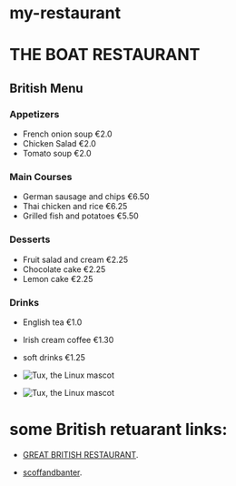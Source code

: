 # my-restaurant

# THE BOAT RESTAURANT 

## British Menu

### Appetizers
- French onion soup   €2.0
- Chicken Salad       €2.0
- Tomato soup         €2.0

### Main Courses
- German sausage and chips     €6.50
- Thai chicken and rice        €6.25
- Grilled fish and potatoes    €5.50

### Desserts
- Fruit salad and cream  €2.25
- Chocolate cake         €2.25
- Lemon cake             €2.25

### Drinks
- English tea            €1.0             
- Irish cream coffee     €1.30 
- soft drinks            €1.25

- ![Tux, the Linux mascot](https://media.istockphoto.com/id/656630396/photo/fish-and-chips-fried-cod-french-fries.jpg?s=612x612&w=0&k=20&c=SqDtN0y6kP_FwvO6WHIPt9dFeMJNicxkPsw-Rj-yTHA=)

- ![Tux, the Linux mascot](https://media.istockphoto.com/id/1270926130/photo/plated-chicken-roast-dinner-on-white-plate-with-carrot-and-morel-mushroom.jpg?s=612x612&w=0&k=20&c=W3_rbXE511zBJHQKrPy8gOSZW4CmOzyB-7LnyOkints=)



# some British retuarant links:
-  [GREAT BRITISH RESTAURANT](https://www.gbrrestaurantslondon.com/).

- [scoffandbanter](https://www.scoffandbanter.com/opening-hours/bloomsbury).